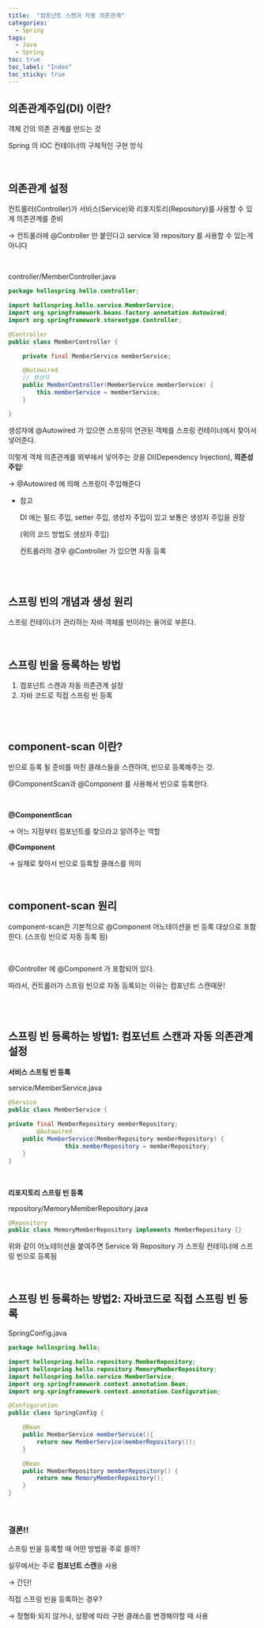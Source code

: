 ```yaml
---
title:  "컴포넌트 스캔과 자동 의존관계"
categories:
  - Spring
tags:
  - Java
  - Spring
toc: true
toc_label: "Index"
toc_sticky: true
---
```



## 의존관계주입(DI) 이란?

객체 간의 의존 관계를 만드는 것

Spring 의 IOC 컨테이너의 구체적인 구현 방식

<br>

## 의존관계 설정


컨트롤러(Controller)가 서비스(Service)와 리포지토리(Repository)를 사용할 수 있게 의존관계를 준비

→ 컨트롤러에 @Controller 만 붙인다고 service 와 repository 를 사용할 수 있는게 아니다

<br>


controller/MemberController.java

```java
package hellospring.hello.controller;

import hellospring.hello.service.MemberService;
import org.springframework.beans.factory.annotation.Autowired;
import org.springframework.stereotype.Controller;

@Controller
public class MemberController {

    private final MemberService memberService;

    @Autowired
	// 생성자
    public MemberController(MemberService memberService) {
        this.memberService = memberService;
    }

}
```

생성자에 @Autowired 가 있으면 스프링이 연관된 객체를 스프링 컨테이너에서 찾아서 넣어준다.

이렇게 객체 의존관계를 외부에서 넣어주는 것을 DI(Dependency Injection), **의존성 주입**!

→ @Autowired 에 의해 스프링이 주입해준다

- 참고

    DI 에는 필드 주입, setter 주입, 생성자 주입이 있고 보통은 생성자 주입을 권장

    (위의 코드 방법도 생성자 주입)

    컨트롤러의 경우 @Controller 가 있으면 자동 등록

<br><br>

## 스프링 빈의 개념과 생성 원리

스프링 컨테이너가 관리하는 자바 객체를 빈이라는 용어로 부른다.

<br>

## 스프링 빈을 등록하는 방법

1. 컴포넌트 스캔과 자동 의존관계 설정
2. 자바 코드로 직접 스프링 빈 등록

<br><br>


## component-scan 이란?

빈으로 등록 될 준비를 마친 클래스들을 스캔하여, 빈으로 등록해주는 것.

@ComponentScan과 @Component 를 사용해서 빈으로 등록한다.

<br>

**@ComponentScan**

→ 어느 지점부터 컴포넌트를 찾으라고 알려주는 역할

**@Component**

→ 실제로 찾아서 빈으로 등록할 클래스를 의미

<br>

## component-scan 원리

component-scan은 기본적으로 @Component 어노테이션을 빈 등록 대상으로 포함한다. (스프링 빈으로 자동 등록 됨)

<br>

@Controller 에 @Component 가 포함되어 있다.

따라서, 컨트롤러가 스프링 빈으로 자동 등록되는 이유는 컴포넌트 스캔때문!

<br><br>

## 스프링 빈 등록하는 방법1: 컴포넌트 스캔과 자동 의존관계 설정

**서비스 스프링 빈 등록**

service/MemberService.java

```java
@Service
public class MemberService {
        
private final MemberRepository memberRepository;
		@Autowired
    public MemberService(MemberRepository memberRepository) {
				this.memberRepository = memberRepository;
    }
}
```
<br>

**리포지토리 스프링 빈 등록**

repository/MemoryMemberRepository.java

```java
@Repository
public class MemoryMemberRepository implements MemberRepository {}
```

위와 같이 어노테이션을 붙여주면 Service 와 Repository 가 스프링 컨테이너에 스프링 빈으로 등록됨

<br>

## 스프링 빈 등록하는 방법2: 자바코드로 직접 스프링 빈 등록

SpringConfig.java

```java
package hellospring.hello;

import hellospring.hello.repository.MemberRepository;
import hellospring.hello.repository.MemoryMemberRepository;
import hellospring.hello.service.MemberService;
import org.springframework.context.annotation.Bean;
import org.springframework.context.annotation.Configuration;

@Configuration
public class SpringConfig {

    @Bean
    public MemberService memberService(){
        return new MemberService(memberRepository());
    }

    @Bean
    public MemberRepository memberRepository() {
        return new MemoryMemberRepository();
    }
}
```
<br>


### 결론!! 

스프링 빈을 등록할 때 어떤 방법을 주로 쓸까?

실무에서는 주로 **컴포넌트 스캔**을 사용

→ 간단!

직접 스프링 빈을 등록하는 경우?

→ 정형화 되지 않거나, 상황에 따라 구현 클래스를 변경해야할 때 사용
